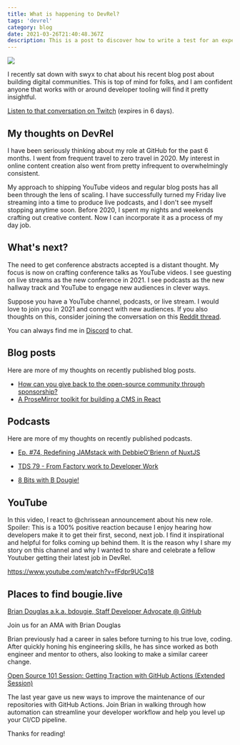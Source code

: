 ```yaml
---
title: What is happening to DevRel?
tags: 'devrel'
category: blog
date: 2021-03-26T21:40:48.367Z
description: This is a post to discover how to write a test for an expected error with Jest
---
```


[![](https://buttondown.s3.us-west-2.amazonaws.com/images/6d6f6398-d983-436a-bff8-69ea76ecc555.jpeg)](https://www.twitch.tv/videos/953959461)

I recently sat down with swyx to chat about his recent blog post about building digital communities. This is top of mind for folks, and I am confident anyone that works with or around developer tooling will find it pretty insightful.  

[Listen to that conversation on Twitch](https://www.twitch.tv/videos/953959461) (expires in 6 days).

## My thoughts on DevRel

I have been seriously thinking about my role at GitHub for the past 6 months. I went from frequent travel to zero travel in 2020. My interest in online content creation also went from pretty infrequent to overwhelmingly consistent. 

My approach to shipping YouTube videos and regular blog posts has all been through the lens of scaling. I have successfully turned my Friday live streaming into a time to produce live podcasts, and I don't see myself stopping anytime soon. Before 2020, I spent my nights and weekends crafting out creative content. Now I can incorporate it as a process of my day job. 

## What's next?
The need to get conference abstracts accepted is a distant thought. My focus is now on crafting conference talks as YouTube videos. I see guesting on live streams as the new conference in 2021. I see podcasts as the new hallway track and YouTube to engage new audiences in clever ways.  

Suppose you have a YouTube channel, podcasts, or live stream. I would love to join you in 2021 and connect with new audiences. If you also thoughts on this, consider joining the conversation on this [Reddit thread](https://www.reddit.com/r/devrel/comments/m6tjb3/everything_i_thought_about_developers_relations/).

You can always find me in [Discord](https://discord.com/invite/gZMKK5q) to chat. 

## Blog posts
Here are more of my thoughts on recently published blog posts.

- [How can you give back to the open-source community through sponsorship?](https://leaddev.com/mentoring-coaching-feedback/path-open-source-contributions)
- [A ProseMirror toolkit for building a CMS in React](https://dev.to/github/prosemirror-toolkit-building-a-cms-in-react-5cf3)

## Podcasts
Here are more of my thoughts on recently published podcasts.

- [Ep. #74, Redefining JAMstack with DebbieO'Brienn of NuxtJS
](https://www.heavybit.com/library/podcasts/jamstack-radio/ep-74-redefining-jamstack-with-debbie-obrien-of-nuxtjs/)

- [TDS 79 - From Factory work to Developer Work](https://www.thisdevelopingstory.com/episodes/tds-79-from-factory-work-to-developer-work)

- [8 Bits with B Dougie!](https://8bits.tv/8-bits-with-b-dougie/)
## YouTube
In this video, I react to @chrissean announcement about his new role. Spoiler: This is a 100% positive reaction because I enjoy hearing how developers make it to get their first, second, next job. I find it inspirational and helpful for folks coming up behind them. It is the reason why I share my story on this channel and why I wanted to share and celebrate a fellow Youtuber getting their latest job in DevRel. 

https://www.youtube.com/watch?v=fFdpr9UCq18

## Places to find bougie.live


[Brian Douglas a.k.a. bdougie, Staff Developer Advocate @ GitHub](https://www.meetup.com/Junior-Developer-Happy-Hour/events/276977218/)

Join us for an AMA with Brian Douglas 

Brian previously had a career in sales before turning to his true love, coding. After quickly honing his engineering skills, he has since worked as both engineer and mentor to others, also looking to make a similar career change.

[Open Source 101 Session: Getting Traction with GitHub Actions (Extended Session)](https://opensource101.com/sessions/getting-traction-with-github-actions-extended-session/?utm_source=bdougie&utm_medium=email)

The last year gave us new ways to improve the maintenance of our repositories with GitHub Actions. Join Brian in walking through how automation can streamline your developer workflow and help you level up your CI/CD pipeline.

Thanks for reading!